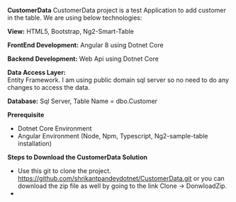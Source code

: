 **CustomerData** 
CustomerData project is a test Application to add customer in the table.  We are using below technologies:

 **View:** 
 HTML5, Bootstrap, Ng2-Smart-Table 
 
**FrontEnd Development:** 
Angular 8 using Dotnet Core  

**Backend Development:** 
Web Api using Dotnet Core  

**Data Access Layer:**  
Entity Framework. I am using public domain sql server so no need to do any changes to access the data. 

**Database:** 
Sql Server, Table Name = dbo.Customer 

**Prerequisite** 
* Dotnet Core Environment 
* Angular Environment (Node, Npm, Typescript, Ng2-sample-table installation) 

**Steps to Download the CustomerData Solution** 

- Use this git to clone the project. https://github.com/shrikantpandeydotnet/CustomerData.git or you can download the zip file as well by going to the link Clone -> DonwloadZip. 
- 
